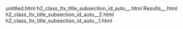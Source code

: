 untitled.html
h2_class_ltx_title_subsection_id_auto__.html
Results__.html
h2_class_ltx_title_subsection_id_auto__2.html
h2_class_ltx_title_subsection_id_auto__1.html
